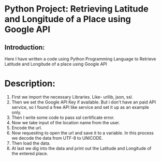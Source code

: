 # Python Project: Retrieving Latitude and Longitude of a Place using Google API
## Introduction:
Here I have written a code using Python Programming Language to Retrieve Latitude and Longitude of a place using Google API

# Description:

1. First we import the necessary Libraries. Like- urllib, json, ssl.
2. Then we set the Google API Key if available. But i don't have an paid API service, so I found a free API like service and set it up as an example only.
3. Then I write some code to pass ssl certificate error.
4. Now we take input of the location name from the user.
5. Encode the url.
6. Now requesting to open the url and save it to a variable. In this process we decode the data from UTF-8 to UNICODE.
7. Then load the data.
8. At last we dig into the data and print out the Latitude and Longitude of the entered place.
